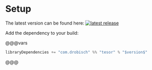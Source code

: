 # Setup

The latest version can be found here: [![latest release](https://img.shields.io/maven-central/v/com.drobisch/tresor_2.13.svg?label=Maven%20Central)](https://search.maven.org/search?q=g:com.drobisch%20AND%20a:tresor*)

Add the dependency to your build:

@@@vars
```scala
libraryDependencies += "com.drobisch" %% "tesor" % "$version$"
```
@@@